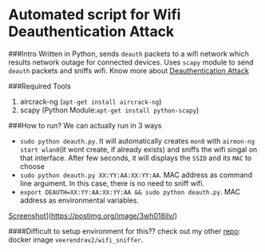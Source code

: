 # Automated script for Wifi Deauthentication Attack
###Intro
Written in Python, sends `deauth` packets to a wifi network which results network outage for connected devices. Uses `scapy` module to send `deauth` packets and sniffs wifi.
Know more about [Deauthentication Attack](https://en.wikipedia.org/wiki/Wi-Fi_deauthentication_attack)

###Required Tools
1. aircrack-ng (`apt-get install aircrack-ng`)
2. scapy (Python Module:`apt-get install python-scapy`)

###How to run?
We can actually run in 3 ways
* `sudo python deauth.py`. It will automatically creates `mon0` with `airmon-ng start wlan0`(it wont create, if already exists) and sniffs the wifi singal on that interface. After few seconds, it will displays the `SSID` and its `MAC` to choose
* `sudo python deauth.py XX:YY:AA:XX:YY:AA`. MAC address as command line argument. In this case, there is no need to sniff wifi.
* `export DEAUTH=XX:YY:AA:XX:YY:AA && sudo python deauth.py`. MAC address as environmental variables.

 [Screenshot](https://s13.postimg.org/5bikpyjp3/deauth.jpg)](https://postimg.org/image/3wh018ilv/)

####Difficult to setup environment for this?? check out my other [repo](https://github.com/veerendra2/wifi_sniffer): docker image `veerendrav2/wifi_sniffer`.
